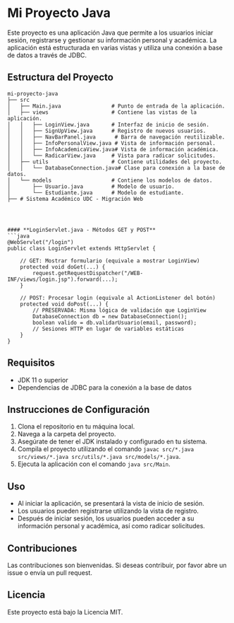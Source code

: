 # Mi Proyecto Java

Este proyecto es una aplicación Java que permite a los usuarios iniciar sesión, registrarse y gestionar su información personal y académica. La aplicación está estructurada en varias vistas y utiliza una conexión a base de datos a través de JDBC.

## Estructura del Proyecto

```
mi-proyecto-java
├── src
│   ├── Main.java                # Punto de entrada de la aplicación.
│   ├── views                    # Contiene las vistas de la aplicación.
│   │   ├── LoginView.java       # Interfaz de inicio de sesión.
│   │   ├── SignUpView.java      # Registro de nuevos usuarios.
│   │   ├── NavBarPanel.java      # Barra de navegación reutilizable.
│   │   ├── InfoPersonalView.java # Vista de información personal.
│   │   ├── InfoAcademicaView.java# Vista de información académica.
│   │   └── RadicarView.java     # Vista para radicar solicitudes.
│   ├── utils                    # Contiene utilidades del proyecto.
│   │   └── DatabaseConnection.java# Clase para conexión a la base de datos.
│   └── models                   # Contiene los modelos de datos.
│       ├── Usuario.java         # Modelo de usuario.
│       └── Estudiante.java      # Modelo de estudiante.
├── # Sistema Académico UDC - Migración Web




#### **LoginServlet.java - Métodos GET y POST**
```java
@WebServlet("/login")
public class LoginServlet extends HttpServlet {
    
    // GET: Mostrar formulario (equivale a mostrar LoginView)
    protected void doGet(...) {
        request.getRequestDispatcher("/WEB-INF/views/login.jsp").forward(...);
    }
    
    // POST: Procesar login (equivale al ActionListener del botón)
    protected void doPost(...) {
        // PRESERVADA: Misma lógica de validación que LoginView
        DatabaseConnection db = new DatabaseConnection();
        boolean valido = db.validarUsuario(email, password);
        // Sesiones HTTP en lugar de variables estáticas
    }
}
```


## Requisitos

- JDK 11 o superior
- Dependencias de JDBC para la conexión a la base de datos

## Instrucciones de Configuración

1. Clona el repositorio en tu máquina local.
2. Navega a la carpeta del proyecto.
3. Asegúrate de tener el JDK instalado y configurado en tu sistema.
4. Compila el proyecto utilizando el comando `javac src/*.java src/views/*.java src/utils/*.java src/models/*.java`.
5. Ejecuta la aplicación con el comando `java src/Main`.

## Uso

- Al iniciar la aplicación, se presentará la vista de inicio de sesión.
- Los usuarios pueden registrarse utilizando la vista de registro.
- Después de iniciar sesión, los usuarios pueden acceder a su información personal y académica, así como radicar solicitudes.

## Contribuciones

Las contribuciones son bienvenidas. Si deseas contribuir, por favor abre un issue o envía un pull request.

## Licencia

Este proyecto está bajo la Licencia MIT.
